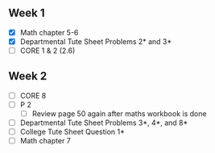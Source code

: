 ## Week 1
- [x] Math chapter 5-6
- [x] Departmental Tute Sheet Problems 2* and 3*
- [ ] CORE 1 & 2 (2.6)

## Week 2
- [ ] CORE 8
- [ ] P 2
	- [ ] Review page 50 again after maths workbook is done
- [ ] Departmental Tute Sheet Problems 3*, 4*, and 8*
- [ ] College Tute Sheet Question 1*
- [ ] Math chapter 7
